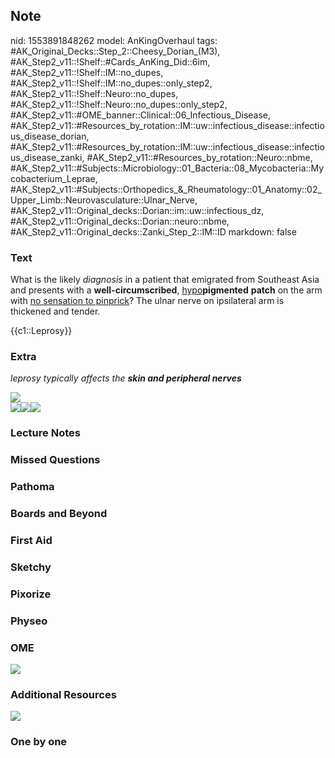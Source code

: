 ## Note
nid: 1553891848262
model: AnKingOverhaul
tags: #AK_Original_Decks::Step_2::Cheesy_Dorian_(M3), #AK_Step2_v11::!Shelf::#Cards_AnKing_Did::6im, #AK_Step2_v11::!Shelf::IM::no_dupes, #AK_Step2_v11::!Shelf::IM::no_dupes::only_step2, #AK_Step2_v11::!Shelf::Neuro::no_dupes, #AK_Step2_v11::!Shelf::Neuro::no_dupes::only_step2, #AK_Step2_v11::#OME_banner::Clinical::06_Infectious_Disease, #AK_Step2_v11::#Resources_by_rotation::IM::uw::infectious_disease::infectious_disease_dorian, #AK_Step2_v11::#Resources_by_rotation::IM::uw::infectious_disease::infectious_disease_zanki, #AK_Step2_v11::#Resources_by_rotation::Neuro::nbme, #AK_Step2_v11::#Subjects::Microbiology::01_Bacteria::08_Mycobacteria::Mycobacterium_Leprae, #AK_Step2_v11::#Subjects::Orthopedics_&_Rheumatology::01_Anatomy::02_Upper_Limb::Neurovasculature::Ulnar_Nerve, #AK_Step2_v11::Original_decks::Dorian::im::uw::infectious_dz, #AK_Step2_v11::Original_decks::Dorian::neuro::nbme, #AK_Step2_v11::Original_decks::Zanki_Step_2::IM::ID
markdown: false

### Text
What is the likely <i>diagnosis</i> in a patient that emigrated
from Southeast Asia and presents with a <b>well-circumscribed</b>,
<u style="">hypo</u><b>pigmented</b> <b>patch</b> on the arm with
<u>no sensation to pinprick</u>? The ulnar nerve on ipsilateral arm
is thickened and tender.
<div>
  {{c1::Leprosy}}
</div>

### Extra
<i>leprosy typically affects the <b>skin and peripheral
nerves</b></i>
<div>
  <i><img src="paste-15972983373825_1499266550144.jpg"></i>
</div>
<div>
  <i><img src="paste-76257144340858.jpg"><img src=
  "paste-75909251989861.jpg"><img src="leprosy.png"></i>
</div>

### Lecture Notes


### Missed Questions


### Pathoma


### Boards and Beyond


### First Aid


### Sketchy


### Pixorize


### Physeo


### OME
<div class="ome-widget">
  <a href=
  "https://onlinemeded.org/spa/infectious-disease?ref=anki"><img src="_OME_AnkiFlashcards_Topic_5.png"></a>
</div>

### Additional Resources
<img src="paste-610259018186753.jpg">

### One by one

